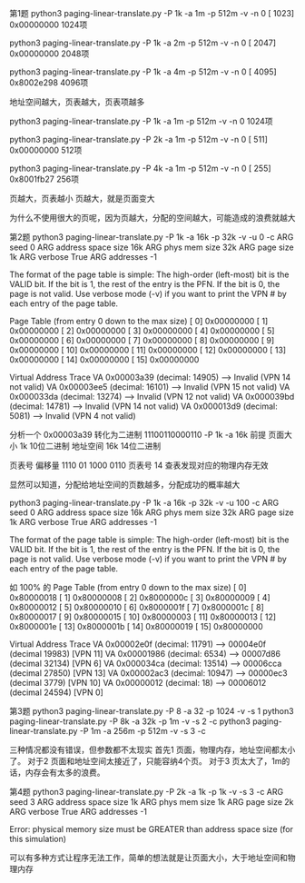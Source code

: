 第1题
python3 paging-linear-translate.py -P 1k -a 1m -p 512m -v -n 0
[    1023]  0x00000000             1024项

python3 paging-linear-translate.py -P 1k -a 2m -p 512m -v -n 0
[    2047]  0x00000000             2048项

python3 paging-linear-translate.py -P 1k -a 4m -p 512m -v -n 0
[    4095]  0x8002e298             4096项

地址空间越大，页表越大，页表项越多

python3 paging-linear-translate.py -P 1k -a 1m -p 512m -v -n 0
1024项

python3 paging-linear-translate.py -P 2k -a 1m -p 512m -v -n 0
[     511]  0x00000000             512项

python3 paging-linear-translate.py -P 4k -a 1m -p 512m -v -n 0
[     255]  0x8001fb27             256项

页越大，页表越小       页越大，就是页面变大

为什么不使用很大的页呢，因为页越大，分配的空间越大，可能造成的浪费就越大


第2题
python3 paging-linear-translate.py -P 1k -a 16k -p 32k -v -u 0 -c
ARG seed 0
ARG address space size 16k
ARG phys mem size 32k
ARG page size 1k
ARG verbose True
ARG addresses -1


The format of the page table is simple:
The high-order (left-most) bit is the VALID bit.
  If the bit is 1, the rest of the entry is the PFN.
  If the bit is 0, the page is not valid.
Use verbose mode (-v) if you want to print the VPN # by
each entry of the page table.

Page Table (from entry 0 down to the max size)
  [       0]  0x00000000
  [       1]  0x00000000
  [       2]  0x00000000
  [       3]  0x00000000
  [       4]  0x00000000
  [       5]  0x00000000
  [       6]  0x00000000
  [       7]  0x00000000
  [       8]  0x00000000
  [       9]  0x00000000
  [      10]  0x00000000
  [      11]  0x00000000
  [      12]  0x00000000
  [      13]  0x00000000
  [      14]  0x00000000
  [      15]  0x00000000

Virtual Address Trace
  VA 0x00003a39 (decimal:    14905) -->  Invalid (VPN 14 not valid)
  VA 0x00003ee5 (decimal:    16101) -->  Invalid (VPN 15 not valid)
  VA 0x000033da (decimal:    13274) -->  Invalid (VPN 12 not valid)
  VA 0x000039bd (decimal:    14781) -->  Invalid (VPN 14 not valid)
  VA 0x000013d9 (decimal:     5081) -->  Invalid (VPN 4 not valid)

分析一个
0x00003a39   转化为二进制 11100110000110 
-P 1k -a 16k  前提 页面大小 1k   10位二进制    地址空间 16k   14位二进制

页表号     偏移量
1110      01 1000 0110
页表号  14  查表发现对应的物理内存无效

显然可以知道，分配给地址空间的页数越多，分配成功的概率越大

python3 paging-linear-translate.py -P 1k -a 16k -p 32k -v -u 100 -c
ARG seed 0
ARG address space size 16k
ARG phys mem size 32k
ARG page size 1k
ARG verbose True
ARG addresses -1


The format of the page table is simple:
The high-order (left-most) bit is the VALID bit.
  If the bit is 1, the rest of the entry is the PFN.
  If the bit is 0, the page is not valid.
Use verbose mode (-v) if you want to print the VPN # by
each entry of the page table.

如 100% 的
Page Table (from entry 0 down to the max size)
  [       0]  0x80000018
  [       1]  0x80000008
  [       2]  0x8000000c
  [       3]  0x80000009
  [       4]  0x80000012
  [       5]  0x80000010
  [       6]  0x8000001f
  [       7]  0x8000001c
  [       8]  0x80000017
  [       9]  0x80000015
  [      10]  0x80000003
  [      11]  0x80000013
  [      12]  0x8000001e
  [      13]  0x8000001b
  [      14]  0x80000019
  [      15]  0x80000000

Virtual Address Trace
  VA 0x00002e0f (decimal:    11791) --> 00004e0f (decimal    19983) [VPN 11]
  VA 0x00001986 (decimal:     6534) --> 00007d86 (decimal    32134) [VPN 6]
  VA 0x000034ca (decimal:    13514) --> 00006cca (decimal    27850) [VPN 13]
  VA 0x00002ac3 (decimal:    10947) --> 00000ec3 (decimal     3779) [VPN 10]
  VA 0x00000012 (decimal:       18) --> 00006012 (decimal    24594) [VPN 0]


第3题
python3 paging-linear-translate.py -P 8 -a 32 -p 1024 -v -s 1
python3 paging-linear-translate.py -P 8k -a 32k -p 1m -v -s 2 -c
python3 paging-linear-translate.py -P 1m -a 256m -p 512m -v -s 3 -c

三种情况都没有错误，但参数都不太现实
首先1 页面，物理内存，地址空间都太小了。
对于2 页面和地址空间太接近了，只能容纳4个页。
对于3 页太大了，1m的话，内存会有太多的浪费。


第4题
python3 paging-linear-translate.py -P 2k -a 1k -p 1k -v -s 3 -c
ARG seed 3
ARG address space size 1k
ARG phys mem size 1k
ARG page size 2k
ARG verbose True
ARG addresses -1

Error: physical memory size must be GREATER than address space size (for this simulation)

可以有多种方式让程序无法工作，简单的想法就是让页面大小，大于地址空间和物理内存


